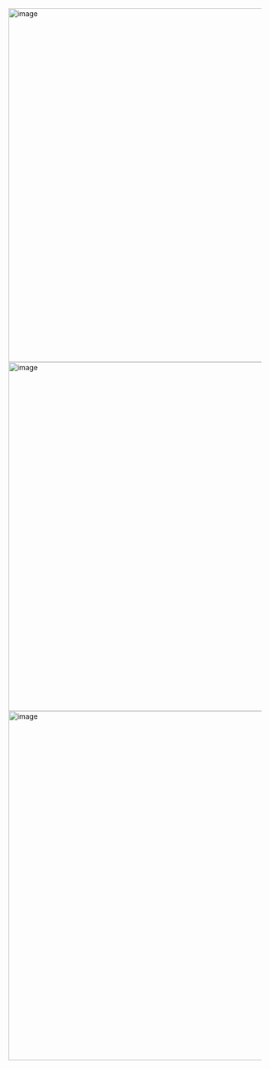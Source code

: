 <img width="1367" height="705" alt="image" src="https://github.com/user-attachments/assets/ee16fb5e-8583-4f79-8574-aeabf89539ad" />

<img width="1338" height="695" alt="image" src="https://github.com/user-attachments/assets/4ffb9d6d-1d97-42f8-b845-a33dca0a161f" />

<img width="1365" height="696" alt="image" src="https://github.com/user-attachments/assets/b229f5b4-0c31-4791-b193-7cf835abd63a" />




